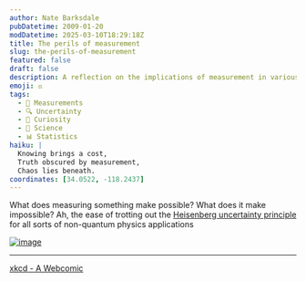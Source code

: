 ```yaml
---
author: Nate Barksdale
pubDatetime: 2009-01-20
modDatetime: 2025-03-10T18:29:18Z
title: The perils of measurement
slug: the-perils-of-measurement
featured: false
draft: false
description: A reflection on the implications of measurement in various contexts, invoking the Heisenberg uncertainty principle.
emoji: ⚖️
tags:
  - 📏 Measurements
  - 🔍 Uncertainty
  - 🤔 Curiosity
  - 🔬 Science
  - 📊 Statistics
haiku: |
  Knowing brings a cost,  
  Truth obscured by measurement,  
  Chaos lies beneath.
coordinates: [34.0522, -118.2437]
---
```


What does measuring something make possible? What does it make impossible? Ah, the ease of trotting out the [Heisenberg uncertainty principle](http://en.wikipedia.org/wiki/Uncertainty_principle) for all sorts of non-quantum physics applications

[![image](http://culture-making.com/media/decline.jpg)](http://xkcd.com/523/)

---

[xkcd - A Webcomic](http://xkcd.com/523/)
